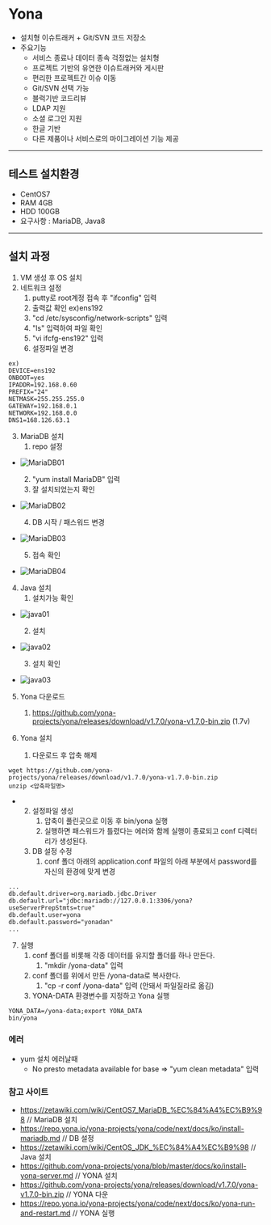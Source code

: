 # Yona
- 설치형 이슈트래커 + Git/SVN 코드 저장소
- 주요기능
    - 서비스 종료나 데이터 종속 걱정없는 설치형
    - 프로젝트 기반의 유연한 이슈트래커와 게시판
    - 편리한 프로젝트간 이슈 이동
    - Git/SVN 선택 가능
    - 블럭기반 코드리뷰
    - LDAP 지원
    - 소셜 로그인 지원
    - 한글 기반
    - 다른 제품이나 서비스로의 마이그레이션 기능 제공

***

## 테스트 설치환경
- CentOS7
- RAM 4GB
- HDD 100GB
- 요구사항 : MariaDB, Java8

***

## 설치 과정
1. VM 생성 후 OS 설치
2. 네트워크 설정
    1. putty로 root계정 접속 후 "ifconfig" 입력
    2. 출력값 확인 ex)ens192
    3. "cd /etc/sysconfig/network-scripts" 입력
    4. "ls" 입력하여 파일 확인
    5. "vi ifcfg-ens192" 입력
    6. 설정파일 변경
```
ex)
DEVICE=ens192
ONBOOT=yes
IPADDR=192.168.0.60
PREFIX="24"
NETMASK=255.255.255.0
GATEWAY=192.168.0.1
NETWORK=192.168.0.0
DNS1=168.126.63.1
```
3. MariaDB 설치
    1. repo 설정    
* ![MariaDB01](https://user-images.githubusercontent.com/45154110/68438704-522e9580-0208-11ea-8a50-fea411178ee7.png)

    2. "yum install MariaDB" 입력
    3. 잘 설치되었는지 확인
* ![MariaDB02](https://user-images.githubusercontent.com/45154110/68438761-8a35d880-0208-11ea-9b02-0a6f1deafc6e.png)

    4. DB 시작 / 패스워드 변경
* ![MariaDB03](https://user-images.githubusercontent.com/45154110/68438763-8bff9c00-0208-11ea-9ed8-7ec5bab8d3ac.png)

    5. 접속 확인
* ![MariaDB04](https://user-images.githubusercontent.com/45154110/68439109-c74e9a80-0209-11ea-99e1-4648b4ec22e8.png)

4. Java 설치
    1. 설치가능 확인
* ![java01](https://user-images.githubusercontent.com/45154110/68438766-8d30c900-0208-11ea-99fc-727ab8f96340.png)

    2. 설치
* ![java02](https://user-images.githubusercontent.com/45154110/68438768-8efa8c80-0208-11ea-9b2f-da0f8c4d62ea.png)

    3. 설치 확인
* ![java03](https://user-images.githubusercontent.com/45154110/68438769-90c45000-0208-11ea-9b9d-5b89ba8e12d4.png)

5. Yona 다운로드
    1. https://github.com/yona-projects/yona/releases/download/v1.7.0/yona-v1.7.0-bin.zip (1.7v)

6. Yona 설치
    1. 다운로드 후 압축 해제
```
wget https://github.com/yona-projects/yona/releases/download/v1.7.0/yona-v1.7.0-bin.zip
unzip <압축파일명>
```
- 
    2. 설정파일 생성
        1. 압축이 풀린곳으로 이동 후 bin/yona 실행
        2. 실행하면 패스워드가 틀렸다는 에러와 함께 실행이 종료되고 conf 디렉터리가 생성된다.
    3. DB 설정 수정
        1. conf 폴더 아래의 application.conf 파일의 아래 부분에서 password를 자신의 환경에 맞게 변경
```
...
db.default.driver=org.mariadb.jdbc.Driver
db.default.url="jdbc:mariadb://127.0.0.1:3306/yona?useServerPrepStmts=true"
db.default.user=yona
db.default.password="yonadan"
...
```
7. 실행
    1. conf 폴더를 비롯해 각종 데이터를 유지할 폴더를 하나 만든다.
        1. "mkdir /yona-data" 입력
    2. conf 폴더를 위에서 만든 /yona-data로 복사한다.
        1. "cp -r conf /yona-data" 입력 (안돼서 파일질라로 옮김)
    3. YONA-DATA 환경변수를 지정하고 Yona 실행
```
YONA_DATA=/yona-data;export YONA_DATA
bin/yona
```

### 에러
- yum 설치 에러날때
    - No presto metadata available for base => "yum clean metadata" 입력

### 참고 사이트
- https://zetawiki.com/wiki/CentOS7_MariaDB_%EC%84%A4%EC%B9%98 // MariaDB 설치
- https://repo.yona.io/yona-projects/yona/code/next/docs/ko/install-mariadb.md // DB 설정
- https://zetawiki.com/wiki/CentOS_JDK_%EC%84%A4%EC%B9%98 // Java 설치
- https://github.com/yona-projects/yona/blob/master/docs/ko/install-yona-server.md // YONA 설치
- https://github.com/yona-projects/yona/releases/download/v1.7.0/yona-v1.7.0-bin.zip // YONA 다운
- https://repo.yona.io/yona-projects/yona/code/next/docs/ko/yona-run-and-restart.md	// YONA 실행



